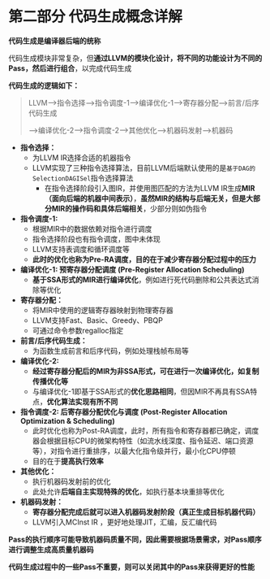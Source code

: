 # 第二部分 代码生成概念详解

**代码生成是编译器后端的统称**

代码生成模块非常复杂，但**通过LLVM的模块化设计，将不同的功能设计为不同的Pass，然后进行组合**，以完成代码生成



**代码生成的逻辑如下：**

> LLVM——>指令选择——>指令调度-1——>编译优化-1——>寄存器分配——>前言/后序代码生成
>
> ——>编译优化-2——>指令调度-2——>其他优化——>机器码发射——>机器码

* **指令选择：**
  * 为LLVM IR选择合适的机器指令
  * LLVM实现了三种指令选择算法，目前LLVM后端默认使用的是`基于DAG的SelectionDAGISel`指令选择算法
    * 在指令选择阶段引入图IR，并使用图匹配的方法为LLVM IR生成**MIR（面向后端的机器中间表示）**，**虽然MIR的结构与后端无关，但是大部分MIR的操作码和具体后端相关**，少部分则如伪指令
* **指令调度-1:**
  * 根据MIR中的数据依赖对指令进行调度
  * 指令选择阶段也有指令调度，图中未体现
  * LLVM支持表调度和循环调度等
  * **此时的优化也称为Pre-RA调度，目的在于减少寄存器分配过程中的压力**
* **编译优化-1:                 预寄存器分配调度 (Pre-Register Allocation Scheduling)**
  * **基于SSA形式的MIR进行编译优化**，例如进行死代码删除和公共表达式消除等优化
* **寄存器分配：**
  * 将MIR中使用的逻辑寄存器映射到物理寄存器
  * LLVM支持Fast、Basic、Greedy、PBQP
  * 可通过命令参数regalloc指定
* **前言/后序代码生成：**
  * 为函数生成前言和后序代码，例如处理栈帧布局等
* **编译优化-2:**
  * **经过寄存器分配后的MIR为非SSA形式，可在进行一次编译优化，如复制传播优化等**
  * 与编译优化-1即基于SSA形式的**优化思路相同**，但因MIR不再具有SSA特点，**优化算法实现有所不同**
* **指令调度-2:                后寄存器分配优化与调度 (Post-Register Allocation Optimization & Scheduling)**
  * 此时优化也称为Post-RA调度，此时，所有指令和寄存器都已确定，调度器会根据目标CPU的微架构特性（如流水线深度、指令延迟、端口资源等），对指令进行重排序，以最大化指令级并行，最小化CPU停顿
  * 目的在于**提高执行效率**
* **其他优化：**
  * 执行机器码发射前的优化
  * 此处允许**后端自主实现特殊的优化**，如执行基本块重排等优化
* **机器码发射：**
  * **寄存器分配完成后就可以进入机器码发射阶段（真正生成目标机器代码）**
  * LLVM引入MCInst IR ，更好地处理JIT，汇编，反汇编代码





**Pass的执行顺序可能导致机器码质量不同，因此需要根据场景需求，对Pass顺序进行调整生成高质量机器码**

**代码生成过程中的一些Pass不重要，则可以关闭其中的Pass来获得更好的性能**